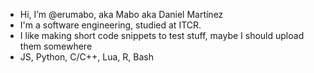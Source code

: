 - Hi, I’m @erumabo, aka Mabo aka Daniel Martínez
- I'm a software engineering, studied at ITCR.
- I like making short code snippets to test stuff, maybe I should upload them somewhere
- JS, Python, C/C++, Lua, R, Bash
